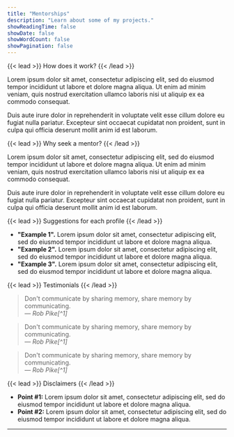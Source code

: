 ```yaml
---
title: "Mentorships"
description: "Learn about some of my projects."
showReadingTime: false
showDate: false
showWordCount: false
showPagination: false
---
```

{{< lead >}}
How does it work?
{{< /lead >}}

Lorem ipsum dolor sit amet, consectetur adipiscing elit, sed do eiusmod tempor incididunt ut labore et dolore magna aliqua. Ut enim ad minim veniam, quis nostrud exercitation ullamco laboris nisi ut aliquip ex ea commodo consequat.

Duis aute irure dolor in reprehenderit in voluptate velit esse cillum dolore eu fugiat nulla pariatur. Excepteur sint occaecat cupidatat non proident, sunt in culpa qui officia deserunt mollit anim id est laborum.

{{< lead >}}
Why seek a mentor?
{{< /lead >}}

Lorem ipsum dolor sit amet, consectetur adipiscing elit, sed do eiusmod tempor incididunt ut labore et dolore magna aliqua. Ut enim ad minim veniam, quis nostrud exercitation ullamco laboris nisi ut aliquip ex ea commodo consequat.

Duis aute irure dolor in reprehenderit in voluptate velit esse cillum dolore eu fugiat nulla pariatur. Excepteur sint occaecat cupidatat non proident, sunt in culpa qui officia deserunt mollit anim id est laborum.

{{< lead >}}
Suggestions for each profile
{{< /lead >}}

- <b>"Example 1".</b> Lorem ipsum dolor sit amet, consectetur adipiscing elit, sed do eiusmod tempor incididunt ut labore et dolore magna aliqua.
- <b>"Example 2".</b> Lorem ipsum dolor sit amet, consectetur adipiscing elit, sed do eiusmod tempor incididunt ut labore et dolore magna aliqua.
- <b>"Example 3".</b> Lorem ipsum dolor sit amet, consectetur adipiscing elit, sed do eiusmod tempor incididunt ut labore et dolore magna aliqua.

{{< lead >}}
Testimonials
{{< /lead >}}

> Don't communicate by sharing memory, share memory by communicating.<br>
> — <cite>Rob Pike[^1]</cite>

> Don't communicate by sharing memory, share memory by communicating.<br>
> — <cite>Rob Pike[^1]</cite>

> Don't communicate by sharing memory, share memory by communicating.<br>
> — <cite>Rob Pike[^1]</cite>

{{< lead >}}
Disclaimers
{{< /lead >}}

- <b>Point #1:</b> Lorem ipsum dolor sit amet, consectetur adipiscing elit, sed do eiusmod tempor incididunt ut labore et dolore magna aliqua.
- <b>Point #2:</b> Lorem ipsum dolor sit amet, consectetur adipiscing elit, sed do eiusmod tempor incididunt ut labore et dolore magna aliqua.

---